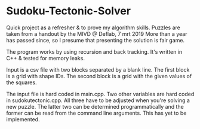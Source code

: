 # Sudoku-Tectonic-Solver

Quick project as a refresher & to prove my algorithm skills.
Puzzles are taken from a handout by the MIVD @ Deflab, 7 mrt 2019
More than a year has passed since, so I presume that presenting the solution is fair game. 

The program works by using recursion and back tracking. It's written in C++ & tested for memory leaks.

Input is a csv file with two blocks separated by a blank line.
The first block is a grid with shape IDs. 
The second block is a grid with the given values of the squares.

The input file is hard coded in main.cpp. Two other variables are hard coded in sudokutectonic.cpp. All three have to be adjusted when you're solving a new puzzle. The latter two can be determined programmatically and the former can be read from the command line arguments. This has yet to be implemented.